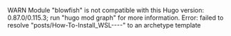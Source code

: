WARN  Module "blowfish" is not compatible with this Hugo version: 0.87.0/0.115.3; run "hugo mod graph" for more information.
Error: failed to resolve "posts/How-To-Install_WSL----" to an archetype template
